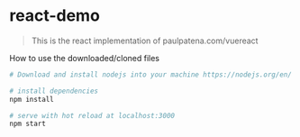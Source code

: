 # react-demo
> This is the react implementation of paulpatena.com/vuereact

How to use the downloaded/cloned files

``` bash
# Download and install nodejs into your machine https://nodejs.org/en/ then go to root of this project

# install dependencies
npm install

# serve with hot reload at localhost:3000
npm start

```
